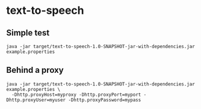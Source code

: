 # text-to-speech

## Simple test

    java -jar target/text-to-speech-1.0-SNAPSHOT-jar-with-dependencies.jar  example.properties

## Behind a proxy

    java -jar target/text-to-speech-1.0-SNAPSHOT-jar-with-dependencies.jar  example.properties \
      -Dhttp.proxyHost=myproxy -Dhttp.proxyPort=myport -Dhttp.proxyUser=myuser -Dhttp.proxyPassword=mypass

